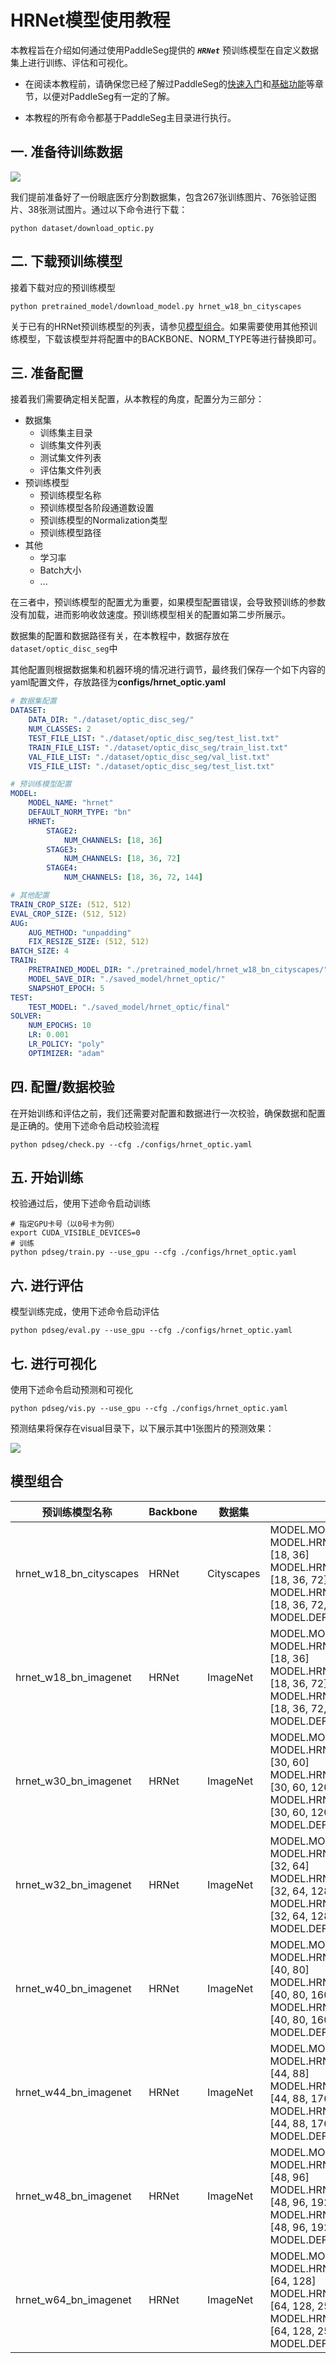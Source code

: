 # HRNet模型使用教程

本教程旨在介绍如何通过使用PaddleSeg提供的 ***`HRNet`*** 预训练模型在自定义数据集上进行训练、评估和可视化。

* 在阅读本教程前，请确保您已经了解过PaddleSeg的[快速入门](../README.md#快速入门)和[基础功能](../README.md#基础功能)等章节，以便对PaddleSeg有一定的了解。

* 本教程的所有命令都基于PaddleSeg主目录进行执行。

## 一. 准备待训练数据

![](./imgs/optic.png)

我们提前准备好了一份眼底医疗分割数据集，包含267张训练图片、76张验证图片、38张测试图片。通过以下命令进行下载：

```shell
python dataset/download_optic.py
```


## 二. 下载预训练模型

接着下载对应的预训练模型

```shell
python pretrained_model/download_model.py hrnet_w18_bn_cityscapes
```

关于已有的HRNet预训练模型的列表，请参见[模型组合](#模型组合)。如果需要使用其他预训练模型，下载该模型并将配置中的BACKBONE、NORM_TYPE等进行替换即可。

## 三. 准备配置

接着我们需要确定相关配置，从本教程的角度，配置分为三部分：

* 数据集
  * 训练集主目录
  * 训练集文件列表
  * 测试集文件列表
  * 评估集文件列表
* 预训练模型
  * 预训练模型名称
  * 预训练模型各阶段通道数设置
  * 预训练模型的Normalization类型
  * 预训练模型路径
* 其他
  * 学习率
  * Batch大小
  * ...

在三者中，预训练模型的配置尤为重要，如果模型配置错误，会导致预训练的参数没有加载，进而影响收敛速度。预训练模型相关的配置如第二步所展示。

数据集的配置和数据路径有关，在本教程中，数据存放在`dataset/optic_disc_seg`中

其他配置则根据数据集和机器环境的情况进行调节，最终我们保存一个如下内容的yaml配置文件，存放路径为**configs/hrnet_optic.yaml**

```yaml
# 数据集配置
DATASET:
    DATA_DIR: "./dataset/optic_disc_seg/"
    NUM_CLASSES: 2
    TEST_FILE_LIST: "./dataset/optic_disc_seg/test_list.txt"
    TRAIN_FILE_LIST: "./dataset/optic_disc_seg/train_list.txt"
    VAL_FILE_LIST: "./dataset/optic_disc_seg/val_list.txt"
    VIS_FILE_LIST: "./dataset/optic_disc_seg/test_list.txt"

# 预训练模型配置
MODEL:
    MODEL_NAME: "hrnet"
    DEFAULT_NORM_TYPE: "bn"
    HRNET:
        STAGE2:
            NUM_CHANNELS: [18, 36]
        STAGE3:
            NUM_CHANNELS: [18, 36, 72]
        STAGE4:
            NUM_CHANNELS: [18, 36, 72, 144]

# 其他配置
TRAIN_CROP_SIZE: (512, 512)
EVAL_CROP_SIZE: (512, 512)
AUG:
    AUG_METHOD: "unpadding"
    FIX_RESIZE_SIZE: (512, 512)
BATCH_SIZE: 4
TRAIN:
    PRETRAINED_MODEL_DIR: "./pretrained_model/hrnet_w18_bn_cityscapes/"
    MODEL_SAVE_DIR: "./saved_model/hrnet_optic/"
    SNAPSHOT_EPOCH: 5
TEST:
    TEST_MODEL: "./saved_model/hrnet_optic/final"
SOLVER:
    NUM_EPOCHS: 10
    LR: 0.001
    LR_POLICY: "poly"
    OPTIMIZER: "adam"
```

## 四. 配置/数据校验

在开始训练和评估之前，我们还需要对配置和数据进行一次校验，确保数据和配置是正确的。使用下述命令启动校验流程

```shell
python pdseg/check.py --cfg ./configs/hrnet_optic.yaml
```


## 五. 开始训练

校验通过后，使用下述命令启动训练

```shell
# 指定GPU卡号（以0号卡为例）
export CUDA_VISIBLE_DEVICES=0
# 训练
python pdseg/train.py --use_gpu --cfg ./configs/hrnet_optic.yaml
```

## 六. 进行评估

模型训练完成，使用下述命令启动评估

```shell
python pdseg/eval.py --use_gpu --cfg ./configs/hrnet_optic.yaml
```

## 七. 进行可视化
使用下述命令启动预测和可视化

```shell
python pdseg/vis.py --use_gpu --cfg ./configs/hrnet_optic.yaml
```

预测结果将保存在visual目录下，以下展示其中1张图片的预测效果：

![](imgs/optic_hrnet.png)

## 模型组合

|预训练模型名称|Backbone|数据集|配置|
|-|-|-|-|
|hrnet_w18_bn_cityscapes|HRNet| Cityscapes | MODEL.MODEL_NAME: hrnet <br> MODEL.HRNET.STAGE2.NUM_CHANNELS: [18, 36] <br> MODEL.HRNET.STAGE3.NUM_CHANNELS: [18, 36, 72] <br> MODEL.HRNET.STAGE4.NUM_CHANNELS: [18, 36, 72, 144] <br> MODEL.DEFAULT_NORM_TYPE: bn|
| hrnet_w18_bn_imagenet |HRNet| ImageNet | MODEL.MODEL_NAME: hrnet <br> MODEL.HRNET.STAGE2.NUM_CHANNELS: [18, 36] <br> MODEL.HRNET.STAGE3.NUM_CHANNELS: [18, 36, 72] <br> MODEL.HRNET.STAGE4.NUM_CHANNELS: [18, 36, 72, 144] <br> MODEL.DEFAULT_NORM_TYPE: bn |
| hrnet_w30_bn_imagenet |HRNet| ImageNet | MODEL.MODEL_NAME: hrnet <br> MODEL.HRNET.STAGE2.NUM_CHANNELS: [30, 60] <br> MODEL.HRNET.STAGE3.NUM_CHANNELS: [30, 60, 120] <br> MODEL.HRNET.STAGE4.NUM_CHANNELS: [30, 60, 120, 240] <br> MODEL.DEFAULT_NORM_TYPE: bn |
| hrnet_w32_bn_imagenet |HRNet|ImageNet | MODEL.MODEL_NAME: hrnet <br> MODEL.HRNET.STAGE2.NUM_CHANNELS: [32, 64] <br> MODEL.HRNET.STAGE3.NUM_CHANNELS: [32, 64, 128] <br> MODEL.HRNET.STAGE4.NUM_CHANNELS: [32, 64, 128, 256] <br> MODEL.DEFAULT_NORM_TYPE: bn |
| hrnet_w40_bn_imagenet |HRNet| ImageNet | MODEL.MODEL_NAME: hrnet <br> MODEL.HRNET.STAGE2.NUM_CHANNELS: [40, 80] <br> MODEL.HRNET.STAGE3.NUM_CHANNELS: [40, 80, 160] <br> MODEL.HRNET.STAGE4.NUM_CHANNELS: [40, 80, 160, 320] <br> MODEL.DEFAULT_NORM_TYPE: bn |
| hrnet_w44_bn_imagenet |HRNet| ImageNet | MODEL.MODEL_NAME: hrnet <br> MODEL.HRNET.STAGE2.NUM_CHANNELS: [44, 88] <br> MODEL.HRNET.STAGE3.NUM_CHANNELS: [44, 88, 176] <br> MODEL.HRNET.STAGE4.NUM_CHANNELS: [44, 88, 176, 352] <br> MODEL.DEFAULT_NORM_TYPE: bn |
| hrnet_w48_bn_imagenet |HRNet| ImageNet | MODEL.MODEL_NAME: hrnet <br> MODEL.HRNET.STAGE2.NUM_CHANNELS: [48, 96] <br> MODEL.HRNET.STAGE3.NUM_CHANNELS: [48, 96, 192] <br> MODEL.HRNET.STAGE4.NUM_CHANNELS: [48, 96, 192, 384] <br> MODEL.DEFAULT_NORM_TYPE: bn |
| hrnet_w64_bn_imagenet |HRNet| ImageNet | MODEL.MODEL_NAME: hrnet <br> MODEL.HRNET.STAGE2.NUM_CHANNELS: [64, 128] <br> MODEL.HRNET.STAGE3.NUM_CHANNELS: [64, 128, 256] <br> MODEL.HRNET.STAGE4.NUM_CHANNELS: [64, 128, 256, 512] <br> MODEL.DEFAULT_NORM_TYPE: bn |

